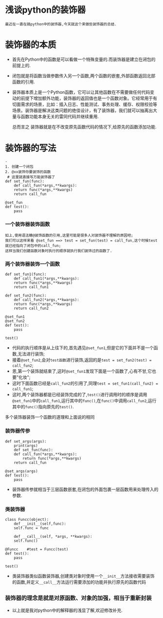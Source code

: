 # 浅谈python的装饰器
	最近在一直在搞python中的装饰器,今天就这个来做些装饰器的总结.


# 装饰器的本质

*  首先在Python中的函数是可以看做一个特殊变量的.而装饰器是建立在闭包的前提上的.
*  闭包就是将函数当做参数传入另一个函数,两个函数的嵌套,外部函数返回北部函数的引用.
*  装饰器本质上是一个Python函数，它可以让其他函数在不需要做任何代码变动的前提下增加额外功能，装饰器的返回值也是一个函数对象。它经常用于有切面需求的场景，比如：插入日志、性能测试、事务处理、缓存、权限校验等场景。装饰器是解决这类问题的绝佳设计，有了装饰器，我们就可以抽离出大量与函数功能本身无关的雷同代码并继续重用.

	总而言之 装饰器就是在不改变原先函数代码的情况下,给原先的函数添加功能.
		
# 装饰器的写法
	-
	1. 创建一个闭包
	2. @xx装饰你要装饰的函数
	 # 这里就直接写万能装饰器了
	def set_fun(func):
	    def call_fun(*args,**kwargs):
		return func(*args,**kwargs)
	    return call_fun
		
	@set_fun
	def test():
	    pass
### 一个装饰器装饰函数
	如上,使用语法糖@装饰函数的引用,这里可能是很多人对装饰器不理解的原因吧;
	我们可以这样来看 @set_fun ==> test = set_fun(test) = call_fun,这个时候test就已经指向了闭包中的call_fun;
	这样当我们创建函数对象时执行的顺序就执行我们装饰过的函数了.

	
### 两个装饰器装饰一个函数
	
	def set_fun1(func):
	    def call_fun1(*args,**kwargs):
		return func(*args,**kwargs)
	    return call_fun1
		
	def set_fun2(func):
	    def call_fun2(*args,**kwargs):
		return func(*args,**kwargs)
	    return call_fun2
		
	@set_fun1
	@set_fun2
	def test():
	    pass
	
	test()
+ 代码的执行顺序是从上往下的,首先遇见`@set_fun1`,但是它的下面并不是一个函数,无法进行装饰;
+ 接着`@set_fun2`,会对`test函数`进行装饰,返回的是`test = set_fun2(test) = call_fun2`;
+ 恩,第一个装饰就结束了,这时`@set_fun1`发现下面是一个函数了,心有不甘,它也要"化妆";
+ 这时下面函数已经是`call_fun2`的引用了,同理`test = set_fun1(call_fun2) = call_fun1`;
+ 这时,两个装饰器都是已经装饰完成的了,`test()`进行调用时的顺序是调用`@set_fun1`中的`call_fun1`,运行其中的`func()`,在`func()`中调用`call_fun2`,运行其中的`func()`指向原先的`test()`.

多个装饰器装饰一个函数的道理和上面说的相同
### 装饰器传参
	def set_args(args):
	    print(args)		
	    def set_fun(func):	
		def call_fun(*args,**kwargs):
		    return func(*args,**kwargs)
		return call_fun
		
	@set_args(args)
	def test():
	    pass
+ 装饰器传参就相当于三层函数嵌套,在闭包的外面包裹一层函数用来处理传入的参数.

### 类装饰器
	class Funcc(object):
	    def __init__(self,func):
		self.func = func

	    def __call__(self, *args, **kwargs):
		self.func()

	@Funcc    #test = Funcc(test)
	def test():
	    pass

	test()
+ 类装饰器类似函数装饰器,创建类对象时使用一个`__init__`方法接收需要装饰的函数,并定义`__call__`方法运行需要添加的功能并执行原先的函数代码


## `装饰器的理念是就是对原函数、对象的加强，相当于重新封装`
+ 以上就是我对python中的解释器的浅显了解,欢迎修改补充.
		


